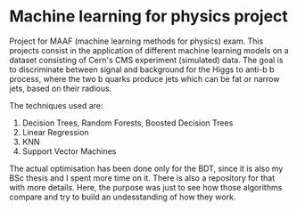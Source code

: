 # Machine learning for physics project
Project for MAAF (machine learning methods for physics) exam.
This projects consist in the application of different machine learning models on a dataset consisting of Cern's CMS experiment (simulated) data. The goal is to discriminate between signal and background for the Higgs to anti-b b process, where the two b quarks produce jets which can be fat or narrow jets, based on their radious.

The techniques used are: 
1. Decision Trees, Random Forests, Boosted Decision Trees
2. Linear Regression
3. KNN
4. Support Vector Machines

The actual optimisation has been done only for the BDT, since it is also my BSc thesis and I spent more time on it. There is also a repository for that with more details. Here, the purpose was just to see how those algorithms compare and try to build an undesstanding of how they work.

